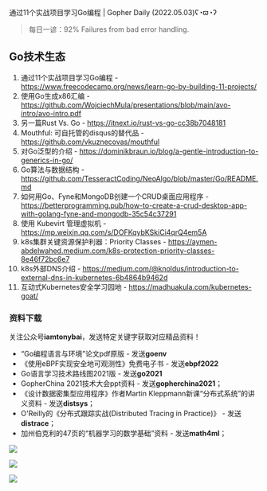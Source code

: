 通过11个实战项目学习Go编程 | Gopher Daily (2022.05.03)ʕ◔ϖ◔ʔ

>每日一谚：92% Failures from bad error handling.

## Go技术生态

1. 通过11个实战项目学习Go编程 - https://www.freecodecamp.org/news/learn-go-by-building-11-projects/
2. 使用Go生成x86汇编 - https://github.com/WojciechMula/presentations/blob/main/avo-intro/avo-intro.pdf
3. 另一篇Rust Vs. Go - https://itnext.io/rust-vs-go-cc38b7048181
4. Mouthful: 可自托管的disqus的替代品 - https://github.com/vkuznecovas/mouthful
5. 对Go泛型的介绍 - https://dominikbraun.io/blog/a-gentle-introduction-to-generics-in-go/
6. Go算法与数据结构 - https://github.com/TesseractCoding/NeoAlgo/blob/master/Go/README.md
7. 如何用Go、Fyne和MongoDB创建一个CRUD桌面应用程序 - https://betterprogramming.pub/how-to-create-a-crud-desktop-app-with-golang-fyne-and-mongodb-35c54c37291
8. 使用 Kubevirt 管理虚拟机 - https://mp.weixin.qq.com/s/DOFKqybKSkiCi4qrQ4em5A
9. k8s集群关键资源保护利器：Priority Classes - https://aymen-abdelwahed.medium.com/k8s-protection-priority-classes-8e46f72bc6e7
10. k8s外部DNS介绍 - https://medium.com/@knoldus/introduction-to-external-dns-in-kubernetes-6b4864b9462d
11. 互动式Kubernetes安全学习园地 - https://madhuakula.com/kubernetes-goat/

### 资料下载

关注公众号**iamtonybai**，发送特定关键字获取对应精品资料！

* “Go编程语言与环境”论文pdf原版 - 发送**goenv**
* 《使用eBPF实现安全地可观测性》免费电子书 - 发送**ebpf2022**
* Go语言学习技术路线图2021版 - 发送**go2021**
* GopherChina 2021技术大会ppt资料 - 发送**gopherchina2021**；
* 《设计数据密集型应用程序》作者Martin Kleppmann新课“分布式系统”的讲义资料 - 发送**distsys**；
* O'Reilly的《分布式跟踪实战(Distributed Tracing in Practice)》 - 发送**distrace**；
* 加州伯克利的47页的“机器学习的数学基础”资料 - 发送**math4ml**；

![](https://mmbiz.qpic.cn/mmbiz_png/cH6WzfQ94mb54jsFJZ3Knmz8obUsf3PBShthmdSw5E01TcYmUReGkj0BWpxHak1HlnlzHvLmKax53YSGr7aNlA/0?wx_fmt=png)

![](https://mmbiz.qpic.cn/mmbiz_png/cH6WzfQ94mZsOgPXTXZgWiaE03ib9r9WFJXC6xJCA5Y6VSesOZqlGxYfODibvR7UPGxiaM7SZZNQZkRtggPXEfBdwQ/0?wx_fmt=png)

![](https://mmbiz.qpic.cn/mmbiz_png/cH6WzfQ94mb54jsFJZ3Knmz8obUsf3PBrSoqeMvoWCticN2cpU64fJ0FYQdXJhP7ia7WRh8628uOAsQYeE2NibRRw/0?wx_fmt=png)

